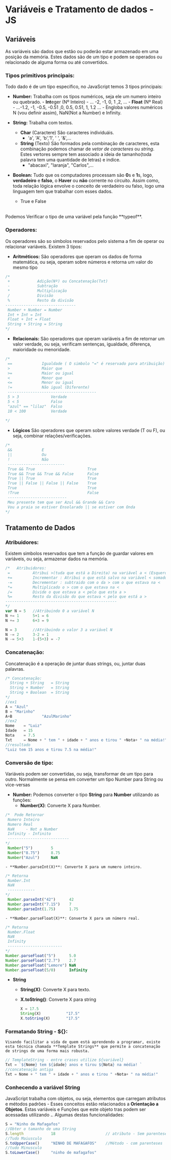 # Variáveis e Tratamento de dados - JS

## Variáveis
As variáveis são dados que estão ou poderão estar armazenado em uma posição da memória. Estes dados são de um tipo e podem se operados ou relacionado de alguma forma ou até convertidos.

### Tipos primitivos principais:

Todo dado é de um tipo específico, no JavaScript temos 3 tipos principais:
- **Number:**
    Trabalha com os tipos numéricos, seja ele um numero inteiro ou quebrado.
       - **Int**eger (Nº Inteiro)
            - ... -2, -1, 0, 1 ,2, ...
       - **Float** (Nº Real)
            - ...-1.2, -1, -0.5, -0.51 ,0, 0.5, 0.51, 1, 1.2 ...
       - Engloba valores numéricos N (vou definir assim), NaN(Not a Number) e Infinity.

- **String:**
    Trabalha com textos.
    - **Char** (Caractere)
        São caracteres individuáis.
        - 'a', 'A', 'b','1', ' ', '&',...
    - **String** (Texto)
        São formados pela combinação de caracteres, esta combinação podemos chamar de *vetor de caracteres* ou *string*. Estes vertores sempre tem associado a ideia de tamanho(toda palavra tem uma quantidade de letras) e indice.
        - "abacaxi", "laranja", "Carlos",...
- **Boolean:**
    Tudo que os computadores processam são **0**s e **1**s, logo, **verdadeiro** e **falso**, o **Haver** ou **não** corrente no circuito. Assim como, toda relação lógica envolve o conceito de verdadeiro ou falso, logo uma linguagem tem que trabalhar com esses dados.
    - True e False

<br>
Podemos Verificar o tipo de uma variável pela função **typeof**.

### Operadores:
Os operadores são so simbolos reservados pelo sistema a fim de operar ou relacionar variáveis. Existem 3 tipos:
- **Aritméticos:**
São operadores que operam os dados de forma matemática, ou seja, operam sobre números e retorna um valor do mesmo tipo 

~~~javascript
/*
 +            Adição(Nº) ou Concatenação(Txt)
 -            Subtração 
 *            Multiplicação
 /            Divisão
 %            Resto da divisão
-------------------------------
 Number + Number = Number
 Int + Int = Int
 Float + Int = Float
 String + String = String
*/
~~~

- **Relacionais:**
São operadores que operam variáveis a fim de retornar um valor verdade, ou seja, verificam sentenças, igualdade, diferença, maioridade ou menoridade.

~~~javascript
/*
 ==             Igualdade ( O simbolo "=" é reservado para atribuição)
 >              Maior que
 >=             Maior ou igual
 <              Menor que
 <=             Menor ou igual
 !=             Não igual (Diferente)
 ---------------------------------------
 5 > 3              Verdade
 5 < 5              Falso
 "azul" == "lilaz"  Falso
 10 < 100           Verdade 
  
*/
~~~

- **Lógicos**
São operadores que operam sobre valores verdade (T ou F), ou seja, combinar relações/verificações.

~~~javascript
/*
 &&             E
 ||             Ou
 !              Não
 -------------------------
 True && True                       True
 True && True && True && False      False
 True || True                       True
 True || False || False || False    True
 True                               True
 !True                              False
 --------------------------
 Meu presente tem que ser Azul && Grande && Caro
 Vou a praia se estiver Ensolarado || se estiver com Onda
*/        
~~~ 


## Tratamento de Dados

### Atribuidores:
Existem simbolos reservados que tem a função de guardar valores em variáveis, ou seja, armazenar dados na memória.

~~~javascript
/*   Atribuidores:
 =          Atribui >(tuda que está a Direita) na variável a < (Esquerda)
 +=         Incrementar : Atribui o que está salvo na variável < somado com o que está a >
 -=         Decrementar : subtraido com o da > com o que estava na < 
 *=         Multiplicado o > com o que estava na <
 /=         Divide o que estava a < pelo que esta a >
 %=         Resto da divisão do que estava < pelo que está a >
-------------------------------------------------
*/
var N = 5   //Atribuindo 0 a variável N
N += 1      5+1 = 6
N += 3      6+3 = 9

N = 3       //Atribuindo o valor 3 a variável N
N -= 2      3-2 = 1
N -= 5+3    1-(5+3) = -7      
~~~

### Concatenação:
Concatenação é a operação de juntar duas strings, ou, juntar duas palavras.

~~~javascript
/* Concatenação:
  String + String   = String
  String + Number   = String
  String + Boolean  = String
*/
//ex1
A = "Azul"
B = "Marinho"
A+B             "AzulMarinho"
//ex2
Nome    = "Luiz"
Idade   = 15
Nota    = 7.5
Txt     = Nome + " tem " + idade + " anos e tirou " +Nota+ " na média!"
//resultado    
"Luiz tem 15 anos e tirou 7.5 na média!" 
~~~

### Conversão de tipo:
Variáveis podem ser convertidas, ou seja, transformar de um tipo para outro. Normalmente se pensa em converter um tipo Number para String ou vice-versas
- **Number:**
    Podemos converter o tipo **String** para **Number** utilizando as funções:
    - **Number(X)**: Converte X para Number.

~~~javascript
/*  Pode Retornar
 Numero Inteiro
 Numero Real
 NaN     - Not a Number
 Infinity - Infinito 
 ---------------------------
*/    
 Number("5")        5
 Number("8.75")     8.75
 Number("Azul")     NaN

~~~
    - **Number.parseInt(X)**: Converte X para um numero inteiro.

~~~javascript
/* Retorna 
 Number.Int
 NaN
 ------------
*/
 Number.parseInt("42")      42
 Number.parseInt("7.15")    7
 Number.parseInt(1.75)      1.75     
~~~
    - **Number.parseFloat(X)**: Converte X para um número real.

~~~javascript
/* Retorna
 Number.Float
 NaN
 Infinity
 ------------------------
*/
Number.parseFloat("5")      5.0
Number.parseFloat("2.7")    2.7
Number.parseFloat("Lemore") NaN
Number.parseFloat(5/0)      Infinity
~~~

- **String**
    - **String(X)**: Converte X para texto.
    - **X.toString()**: Converte X para string

        ~~~javascript
        X = 17.5
        String(X)           "17.5"
        X.toString(X)       "17.5" 
        ~~~

### Formatando String - ${}:
    Visando facilitar a vida de quem está aprendendo a programar, existe esta técnica chamada **Template Strings** que permite a concatenação de strings de uma forma mais robusta.

~~~javascript
// TemplateString - entre crases utilize ${variável}
Txt = `${Nome} tem ${idade} anos e tirou ${Nota} na média! `  
//concatenação antiga
Txt = Nome + " tem " + idade + " anos e tirou " +Nota+ " na média!"
~~~

### Conhecendo a variável String
JavaScript trabalha com objetos, ou seja, elementos que carregam atributos e métodos padrões - Esses conceitos estão relacionados a **Orientação a Objetos**. Estas variáveis e Funções que este objeto tras podem ser acessadas utilizando **.**. Algumas destas funcionalidades:

~~~javascript
S = "Ninho de Mafagafos"
//Obter o tamanho de uma String
S.length            18                      // atributo - Sem parenteses
//Tudo Maiusculo
S.toUpperCase()     "NINHO DE MAFAGAFOS"    //Método - com parenteses
//tudo Minusculo
S.toLowerCase()     "ninho de mafagafos"
~~~



